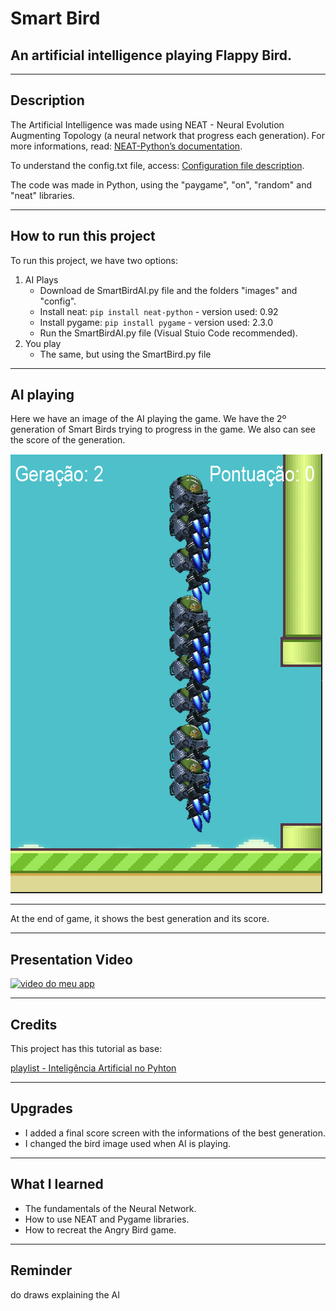 # Smart Bird

## An artificial intelligence playing Flappy Bird.
---

## Description
The Artificial Intelligence was made using NEAT - Neural Evolution Augmenting Topology (a neural network that progress each generation). For more informations, read: [NEAT-Python’s documentation](https://neat-python.readthedocs.io/en/latest/).

To understand the config.txt file, access: [Configuration file description](https://neat-python.readthedocs.io/en/latest/config_file.html).

The code was made in Python, using the "paygame", "on", "random" and "neat" libraries.

---
## How to run this project

To run this project, we have two options:

1) AI Plays
    * Download de SmartBirdAI.py file and the folders "images" and "config".
    * Install neat: `pip install neat-python`  - version used: 0.92
    * Install pygame: `pip install pygame` - version used: 2.3.0 
    * Run the SmartBirdAI.py file (Visual Stuio Code recommended).
2) You play
    * The same, but using the SmartBird.py file
___
## AI playing

Here we have an image of the AI playing the game. We have the 2º generation of Smart Birds trying to progress in the game. We also can see the score of the generation.

![print of AI playing the game](images/print_game0.PNG)

---
At the end of game, it shows the best generation and its score.

---
## Presentation Video


[![video do meu app](https://img.youtube.com/vi/cIRNzkmbXE4/0.jpg)](https://www.youtube.com/watch?v=cIRNzkmbXE4)
___
## Credits

This project has this tutorial as base:

[playlist - Inteligência Artificial no Pyhton](https://www.youtube.com/playlist?list=PLpdAy0tYrnKyVQDckS5IDB24QrSap2u8y)
___
## Upgrades

* I added a final score screen with the informations of the best generation.
* I changed the bird image used when AI is playing.
___
## What I learned

* The fundamentals of the Neural Network. 
* How to use NEAT and Pygame libraries. 
* How to recreat the Angry Bird game.
___
## Reminder

do draws explaining the AI

